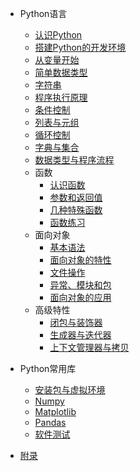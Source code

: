 
* Python语言
  * [认识Python](docs/a-base/1-认识)
  * [搭建Python的开发环境](docs/a-base/2-环境)
  * [从变量开始](docs/a-base/3-变量)
  * [简单数据类型](docs/a-base/4-类型)
  * [字符串](docs/a-base/5-字符)
  * [程序执行原理](docs/a-base/6-原理)
  * [条件控制](docs/a-base/7-条件)
  * [列表与元组](docs/a-base/8-列表)
  * [循环控制](docs/a-base/9-循环)
  * [字典与集合](docs/a-base/10-字典)
  * [数据类型与程序流程](docs/a-base/11-类型)
  * 函数
    * [认识函数](docs/b-def/1-基础)
    * [参数和返回值](docs/b-def/2-参数)
    * [几种特殊函数](docs/b-def/3-特殊)
    * [函数练习](docs/b-def/4-文件)
  * 面向对象
    * [基本语法](docs/c-class/1-基础)
    * [面向对象的特性](docs/c-class/2-特性)
    * [文件操作](docs/c-class/4-文件)
    * [异常、模块和包](docs/c-class/5-异常)
    * [面向对象的应用](docs/c-class/6-案例)
  * 高级特性
    * [闭包与装饰器](docs/d-other/1-装饰)
    * [生成器与迭代器](docs/d-other/2-迭代)
    * [上下文管理器与拷贝](docs/d-other/3-拷贝)

* Python常用库
  * [安装包与虚拟环境](docs/e-usage/1-环境.md)
  * [Numpy](docs/e-usage/2-numpy.md)
  * [Matplotlib](docs/e-usage/3-matplotlib.md)
  * [Pandas](docs/e-usage/4-pandas.md)
  * [软件测试](docs/e-usage/5-unitest.md)

* [附录](docs/附录.md)
    
